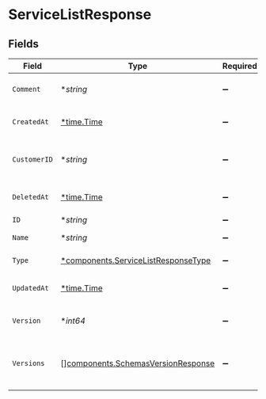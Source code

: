 # ServiceListResponse


## Fields

| Field                                                                                     | Type                                                                                      | Required                                                                                  | Description                                                                               | Example                                                                                   |
| ----------------------------------------------------------------------------------------- | ----------------------------------------------------------------------------------------- | ----------------------------------------------------------------------------------------- | ----------------------------------------------------------------------------------------- | ----------------------------------------------------------------------------------------- |
| `Comment`                                                                                 | **string*                                                                                 | :heavy_minus_sign:                                                                        | A freeform descriptive note.                                                              |                                                                                           |
| `CreatedAt`                                                                               | [*time.Time](https://pkg.go.dev/time#Time)                                                | :heavy_minus_sign:                                                                        | Date and time in ISO 8601 format.                                                         | 2020-04-09 18:14:30 +0000 UTC                                                             |
| `CustomerID`                                                                              | **string*                                                                                 | :heavy_minus_sign:                                                                        | Alphanumeric string identifying the customer.                                             | x4xCwxxJxGCx123Rx5xTx                                                                     |
| `DeletedAt`                                                                               | [*time.Time](https://pkg.go.dev/time#Time)                                                | :heavy_minus_sign:                                                                        | Date and time in ISO 8601 format.                                                         | 2020-04-09 18:14:30 +0000 UTC                                                             |
| `ID`                                                                                      | **string*                                                                                 | :heavy_minus_sign:                                                                        | N/A                                                                                       | SU1Z0isxPaozGVKXdv0eY                                                                     |
| `Name`                                                                                    | **string*                                                                                 | :heavy_minus_sign:                                                                        | The name of the service.                                                                  | test-service                                                                              |
| `Type`                                                                                    | [*components.ServiceListResponseType](../../models/components/servicelistresponsetype.md) | :heavy_minus_sign:                                                                        | The type of this service.                                                                 |                                                                                           |
| `UpdatedAt`                                                                               | [*time.Time](https://pkg.go.dev/time#Time)                                                | :heavy_minus_sign:                                                                        | Date and time in ISO 8601 format.                                                         | 2020-04-09 18:14:30 +0000 UTC                                                             |
| `Version`                                                                                 | **int64*                                                                                  | :heavy_minus_sign:                                                                        | Current [version](/reference/api/services/version/) of the service.                       |                                                                                           |
| `Versions`                                                                                | [][components.SchemasVersionResponse](../../models/components/schemasversionresponse.md)  | :heavy_minus_sign:                                                                        | A list of [versions](/reference/api/services/version/) associated with the service.       |                                                                                           |
